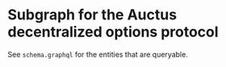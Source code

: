 Subgraph for the Auctus decentralized options protocol
==============
See `schema.graphql` for the entities that are queryable.
